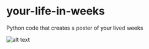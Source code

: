 # your-life-in-weeks
Python code that creates a poster of your lived weeks

![alt text](https://github.com/valentinciprian009/your-life-in-weeks/blob/master/your_life_in_weeks.png?raw=true)
